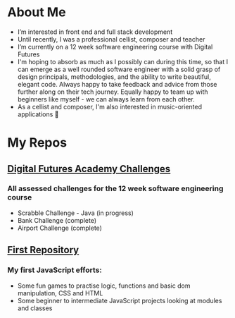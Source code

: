 # About Me 
- I’m interested in front end and full stack development  
- Until recently, I was a professional cellist, composer and teacher
- I’m currently on a 12 week software engineering course with Digital Futures  
- I'm hoping to absorb as much as I possibly can during this time, so that I can emerge as a well rounded software engineer with a solid grasp of design principals, methodologies, and the ability to write beautiful, elegant code. Always happy to take feedback and advice from those further along on their tech journey. Equally happy to team up with beginners like myself - we can always learn from each other.
- As a cellist and composer, I'm also interested in music-oriented applications 🎵 

# My Repos
## [Digital Futures Academy Challenges](https://github.com/derynL/digital-futures-challenges)
### All assessed challenges for the 12 week software engineering course
-   Scrabble Challenge - Java (in progress)
-   Bank Challenge (complete)
-   Airport Challenge (complete)
## [First Repository](https://github.com/derynL/firstRepository)
### My first JavaScript efforts: 
-   Some fun games to practise logic, functions and basic dom manipulation, CSS and HTML
-   Some beginner to intermediate JavaScript projects looking at modules and classes

<!---
derynL/derynL is a ✨ special ✨ repository because its `README.md` (this file) appears on your GitHub profile.
You can click the Preview link to take a look at your changes.
--->
